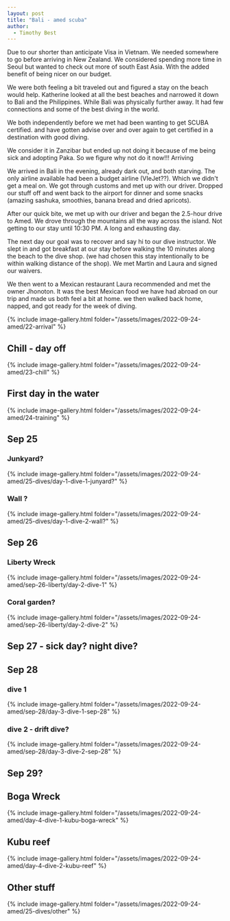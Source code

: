 ```yaml
---
layout: post
title: "Bali - amed scuba"
author:
  - Timothy Best
---
```


Due to our shorter than anticipate Visa in Vietnam. We needed somewhere to go before arriving in New Zealand. We considered spending more time in Seoul but wanted to check out more of south East Asia. With the added benefit of being nicer on our budget.

We were both feeling a bit traveled out and figured a stay on the beach would help. Katherine looked at all the best beaches and narrowed it down to Bali and the Philippines. While Bali was physically further away. It had few connections and some of the best diving in the world.

We both independently before we met had been wanting to get SCUBA certified. and have gotten advise over and over again to get certified in a destination with good diving.

We consider it in Zanzibar but ended up not doing it because of me being sick and adopting Paka. So we figure why not do it now!!!
Arriving

We arrived in Bali in the evening, already dark out, and both starving. The only airline available had been a budget airline (VIeJet??). Which we didn't get a meal on. We got through customs and met up with our driver. Dropped our stuff off and went back to the airport for dinner and some snacks (amazing sashuka, smoothies, banana bread and dried apricots).

After our quick bite, we met up with our driver and began the 2.5-hour drive to Amed. We drove through the mountains all the way across the island. Not getting to our stay until 10:30 PM. A long and exhausting day.

The next day our goal was to recover and say hi to our dive instructor. We slept in and got breakfast at our stay before walking the 10 minutes along the beach to the dive shop. (we had chosen this stay intentionally to be within walking distance of the shop). We met Martin and Laura and signed our waivers.

We then went to a Mexican restaurant Laura recommended and met the owner Jhonoton. It was the best Mexican food we have had abroad on our trip and made us both feel a bit at home. we then walked back home, napped, and got ready for the week of diving.

{% include image-gallery.html folder="/assets/images/2022-09-24-amed/22-arrival" %}

## Chill - day off

{% include image-gallery.html folder="/assets/images/2022-09-24-amed/23-chill" %}

## First day in the water

{% include image-gallery.html folder="/assets/images/2022-09-24-amed/24-training" %}

## Sep 25

### Junkyard?

{% include image-gallery.html folder="/assets/images/2022-09-24-amed/25-dives/day-1-dive-1-junyard?" %}

### Wall ?

{% include image-gallery.html folder="/assets/images/2022-09-24-amed/25-dives/day-1-dive-2-wall?" %}

## Sep 26

### Liberty Wreck

{% include image-gallery.html folder="/assets/images/2022-09-24-amed/sep-26-liberty/day-2-dive-1" %}

### Coral garden?

{% include image-gallery.html folder="/assets/images/2022-09-24-amed/sep-26-liberty/day-2-dive-2" %}

## Sep 27 - sick day? night dive?

## Sep 28

### dive 1

{% include image-gallery.html folder="/assets/images/2022-09-24-amed/sep-28/day-3-dive-1-sep-28" %}

### dive 2 - drift dive?

{% include image-gallery.html folder="/assets/images/2022-09-24-amed/sep-28/day-3-dive-2-sep-28" %}

## Sep 29?

## Boga Wreck

{% include image-gallery.html folder="/assets/images/2022-09-24-amed/day-4-dive-1-kubu-boga-wreck" %}

## Kubu reef

{% include image-gallery.html folder="/assets/images/2022-09-24-amed/day-4-dive-2-kubu-reef" %}

## Other stuff

{% include image-gallery.html folder="/assets/images/2022-09-24-amed/25-dives/other" %}
